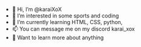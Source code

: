 - 👋 Hi, I’m @karaiXoX
- 👀 I’m interested in some sports and coding
- 🌱 I’m currently learning HTML, CSS, python,
- 📫 You can message me on my discord karai_xox
- 📜 Want to learn more about anything
<!---
karaiXoX/karaiXoX is a ✨ special ✨ repository because its `README.md` (this file) appears on your GitHub profile.
You can click the Preview link to take a look at your changes.
--->
